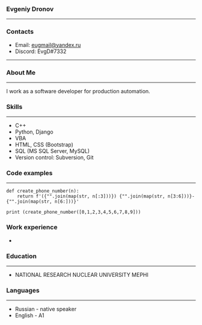 ### Evgeniy Dronov
---
### Contacts
- Email: eugmail@yandex.ru
- Discord: EvgD#7332

---
### About Me
---
I work as a software developer for production automation.
### Skills
---
* C++
* Python, Django
* VBA
* HTML, CSS (Bootstrap)
* SQL (MS SQL Server, MySQL)
* Version control: Subversion, Git

### Code examples
---
```
def create_phone_number(n):
    return f'({"".join(map(str, n[:3]))}) {"".join(map(str, n[3:6]))}-{"".join(map(str, n[6:]))}'

print (create_phone_number([0,1,2,3,4,5,6,7,8,9]))
```

### Work experience
* 
### Education
---
* NATIONAL RESEARCH NUCLEAR UNIVERSITY MEPHI

### Languages
---
* Russian - native speaker
* English - A1


